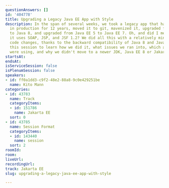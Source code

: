 ```yaml
---
questionAnswers: []
id: '404778'
title: Upgrading a Legacy Java EE App with Style
description: In the span of several weeks, we took a legacy app that had been running
  in production for 12 years, moved it to git, mavenized it, upgraded from Java 6
  to Java 8, and upgraded from Java EE 5 to Java EE 7. Oh, and did I mention that
  it uses SOAP, JSP, and JSF 1.2? We did all this with a relatively minor amount of
  code changes, thanks to the backward compatibility of Java 8 and Java EE. Come to
  this session to learn how we did it, what issues we ran into, which app server we
  were using, and why we didn't move to a newer JDK, Java EE 8 or Jakarta EE.
startsAt: 
endsAt: 
isServiceSession: false
isPlenumSession: false
speakers:
- id: ff0a1dd3-c9f2-48e2-88a8-9c0e429251be
  name: Kito Mann
categories:
- id: 43783
  name: Track
  categoryItems:
  - id: 151786
    name: Jakarta EE
  sort: 0
- id: 43785
  name: Session Format
  categoryItems:
  - id: 143440
    name: session
  sort: 2
roomId: 
room: 
liveUrl: 
recordingUrl: 
track: Jakarta EE
slug: upgrading-a-legacy-java-ee-app-with-style

---
```

